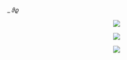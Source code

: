  _ 𝜗𝜚  <p align="center"> 
 ![](https://64.media.tumblr.com/598abff6c89c3e1c0f26deac9eef477d/97b51e36be483cf5-fb/s400x600/39f260a4415d0259e7258465c4b6aec3bc7b5e2e.pnj) <p align="center">
![](https://64.media.tumblr.com/b55e2709de0d358ddb32f22820591e14/b07a7472da7b9b74-1b/s400x600/39701ffbd7f0018732e41de6439981f8b28e8a9d.pnj) <p align="center">
![](https://64.media.tumblr.com/0ed57c6378363a2251ade65deea57b4c/97b51e36be483cf5-ee/s400x600/7abfb548bfde8b7aa5c9d3eb12ea567d0fbef9bb.pnj)
